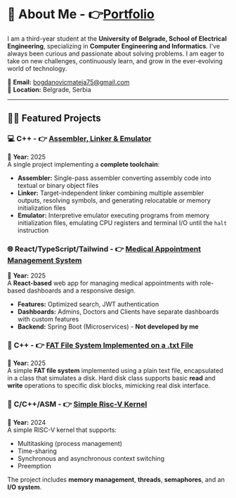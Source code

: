 # 📜 About Me - 👉<a href="https://matejabogdanovic.github.io/matejabogdanovic/">Portfolio</a>

I am a third-year student at the **University of Belgrade, School of Electrical Engineering**, specializing in **Computer Engineering and Informatics**. I've always been curious and passionate about solving problems. I am eager to take on new challenges, continuously learn, and grow in the ever-evolving world of technology.

📧 **Email:** bogdanovicmateja75@gmail.com  
📍 **Location:** Belgrade, Serbia

---

## 🧑‍💻 Featured Projects


### 💻 **C++ - 👉  <a href="https://github.com/matejabogdanovic/SS-Assembler-Linker-Emulator">Assembler, Linker & Emulator</a>**

📅 **Year:** 2025\
A single project implementing a **complete toolchain**:

- **Assembler:** Single-pass assembler converting assembly code into textual or binary object files
- **Linker:** Target-independent linker combining multiple assembler outputs, resolving symbols, and generating relocatable or memory initialization files  
- **Emulator:** Interpretive emulator executing programs from memory initialization files, emulating CPU registers and terminal I/O until the `halt` instruction


### 🌐 **React/TypeScript/Tailwind - 👉 <a href="https://github.com/matejabogdanovic/Spring-Boot-React-Health-Management-System">Medical Appointment Management System</a>**

📅 **Year:** 2025\
A **React-based** web app for managing medical appointments with role-based dashboards and a responsive design.

- **Features:** Optimized search, JWT authentication
- **Dashboards:** Admins, Doctors and Clients have separate dashboards with custom features
- **Backend:** Spring Boot (Microservices) - **Not developed by me**

### 📂 **C++ - 👉 <a href="https://github.com/matejabogdanovic/FAT-File-System-Simulation">FAT File System Implemented on a .txt File</a>**

📅 **Year:** 2025\
A simple **FAT file system** implemented using a plain text file, encapsulated in a class that simulates a disk. Hard disk class supports basic **read** and **write** operations to specific disk blocks, mimicking real disk interface.

### 🔧 **C/C++/ASM - 👉 <a href="https://github.com/matejabogdanovic/University/tree/main/Year2/Semester4/OS1/riscv-simple-kernel">Simple Risc-V Kernel</a>**

📅 **Year:** 2024  
A simple RISC-V kernel that supports:

- Multitasking (process management)
- Time-sharing
- Synchronous and asynchronous context switching
- Preemption

The project includes **memory management**, **threads**, **semaphores**, and an **I/O system**.
